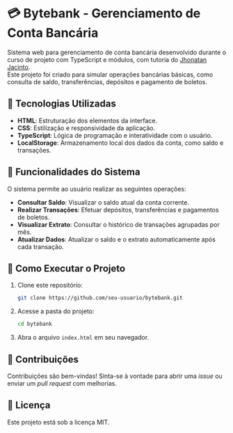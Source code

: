# 💳 Bytebank - Gerenciamento de Conta Bancária

Sistema web para gerenciamento de conta bancária desenvolvido durante o curso de projeto com TypeScript e módulos, com tutoria do [Jhonatan Jacinto](https://github.com/jhonatanjacinto). <br>
Este projeto foi criado para simular operações bancárias básicas, como consulta de saldo, transferências, depósitos e pagamento de boletos.

## 🚀 Tecnologias Utilizadas

- **HTML**: Estruturação dos elementos da interface.
- **CSS**: Estilização e responsividade da aplicação.
- **TypeScript**: Lógica de programação e interatividade com o usuário.
- **LocalStorage**: Armazenamento local dos dados da conta, como saldo e transações.

## 🎯 Funcionalidades do Sistema

O sistema permite ao usuário realizar as seguintes operações:

- **Consultar Saldo**: Visualizar o saldo atual da conta corrente.
- **Realizar Transações**: Efetuar depósitos, transferências e pagamentos de boletos.
- **Visualizar Extrato**: Consultar o histórico de transações agrupadas por mês.
- **Atualizar Dados**: Atualizar o saldo e o extrato automaticamente após cada transação.

## 📌 Como Executar o Projeto

1. Clone este repositório:
   ```bash
   git clone https://github.com/seu-usuario/bytebank.git
   ```
2. Acesse a pasta do projeto:
   ```bash
   cd bytebank
   ```
3. Abra o arquivo `index.html` em seu navegador.

## 🤝 Contribuições

Contribuições são bem-vindas! Sinta-se à vontade para abrir uma *issue* ou enviar um *pull request* com melhorias.

## 📄 Licença

Este projeto está sob a licença MIT.
